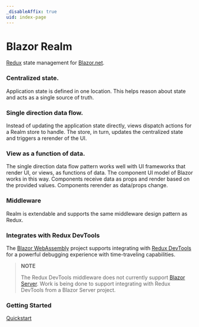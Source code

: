 ```yaml
---
_disableAffix: true
uid: index-page
---
```


# Blazor Realm

[Redux](https://redux.js.org/) state management for [Blazor.net](https://dotnet.microsoft.com/apps/aspnet/web-apps/blazor).

### Centralized state.

Application state is defined in one location. This helps reason about state and acts as a single source of truth.

### Single direction data flow.

Instead of updating the application state directly, views dispatch actions for a Realm store to handle. The store, in turn, updates the centralized state and triggers a rerender of the UI.

### View as a function of data.

The single direction data flow pattern works well with UI frameworks that render UI, or views, as functions of data. The component UI model of Blazor works in this way. Components receive data as props and render based on the provided values. Components rerender as data/props change.

### Middleware

Realm is extendable and supports the same middleware design pattern as Redux.

### Integrates with Redux DevTools

The [Blazor WebAssembly](https://docs.microsoft.com/en-us/aspnet/core/blazor/hosting-models?view=aspnetcore-3.1#blazor-webassembly) project supports integrating with [Redux DevTools](https://github.com/reduxjs/redux-devtools) for a powerful debugging experience with time-traveling capabilities.

> **NOTE**
>
> The Redux DevTools middleware does not currently support [Blazor Server](https://docs.microsoft.com/en-us/aspnet/core/blazor/hosting-models?view=aspnetcore-3.1#blazor-server). Work is being done to support integrating with Redux DevTools from a Blazor Server project.

### Getting Started

[Quickstart](./docs/quickstart.md)
